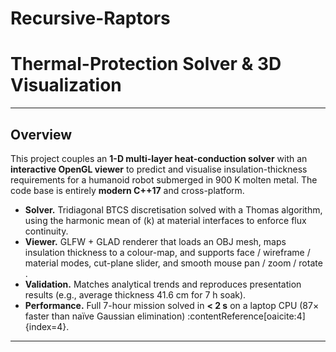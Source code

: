 # Recursive-Raptors

# Thermal-Protection Solver & 3D Visualization  

---

## Overview
This project couples an **1-D multi-layer heat-conduction solver** with an **interactive OpenGL viewer** to predict and visualise insulation-thickness requirements for a humanoid robot submerged in 900 K molten metal. The code base is entirely **modern C++17** and cross-platform.

* **Solver.** Tridiagonal BTCS discretisation solved with a Thomas algorithm, using the harmonic mean of \(k\) at material interfaces to enforce flux continuity.  
* **Viewer.** GLFW + GLAD renderer that loads an OBJ mesh, maps insulation thickness to a colour-map, and supports face / wireframe / material modes, cut-plane slider, and smooth mouse pan / zoom / rotate .  
* **Validation.** Matches analytical trends and reproduces presentation results (e.g., average thickness 41.6 cm for 7 h soak).  
* **Performance.** Full 7-hour mission solved in **< 2 s** on a laptop CPU (87× faster than naïve Gaussian elimination) :contentReference[oaicite:4]{index=4}.

---

